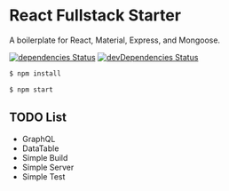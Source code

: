 # React Fullstack Starter

A boilerplate for React, Material, Express, and Mongoose.

[![dependencies Status](https://david-dm.org/Shyam-Chen/React-Fullstack-Starter/status.svg)](https://david-dm.org/Shyam-Chen/React-Fullstack-Starter)
[![devDependencies Status](https://david-dm.org/Shyam-Chen/React-Fullstack-Starter/dev-status.svg)](https://david-dm.org/Shyam-Chen/React-Fullstack-Starter?type=dev)

```bash
$ npm install
```

```bash
$ npm start
```

## TODO List

* GraphQL
* DataTable
* Simple Build
* Simple Server
* Simple Test
